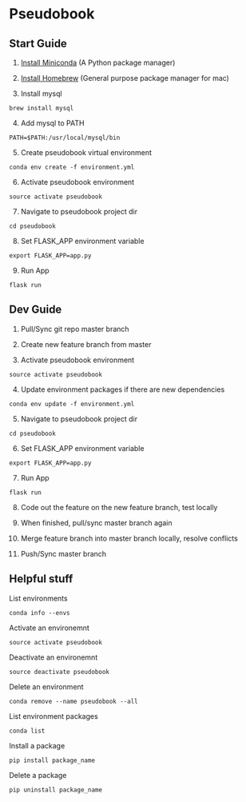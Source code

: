 # Pseudobook

## Start Guide

1. [Install Miniconda](http://conda.pydata.org/miniconda.html) (A Python package manager)

2. [Install Homebrew](http://brew.sh/) (General purpose package manager for mac)

3. Install mysql

`brew install mysql`

4. Add mysql to PATH

`PATH=$PATH:/usr/local/mysql/bin`

5. Create pseudobook virtual environment

`conda env create -f environment.yml`

6. Activate pseudobook environment

`source activate pseudobook`

7. Navigate to pseudobook project dir

`cd pseudobook`

8. Set FLASK_APP environment variable

`export FLASK_APP=app.py`

9. Run App

`flask run`

## Dev Guide

1. Pull/Sync git repo master branch

2. Create new feature branch from master

3. Activate pseudobook environment

`source activate pseudobook`

4. Update environment packages if there are new dependencies

`conda env update -f environment.yml`

5. Navigate to pseudobook project dir

`cd pseudobook`

6. Set FLASK_APP environment variable

`export FLASK_APP=app.py`

7. Run App

`flask run`

8. Code out the feature on the new feature branch, test locally

9. When finished, pull/sync master branch again

10. Merge feature branch into master branch locally, resolve conflicts

11. Push/Sync master branch

## Helpful stuff

List environments

`conda info --envs`

Activate an environemnt

`source activate pseudobook`

Deactivate an environemnt

`source deactivate pseudobook`

Delete an environment

`conda remove --name pseudobook --all`

List environment packages

`conda list`

Install a package

`pip install package_name`

Delete a package

`pip uninstall package_name`
